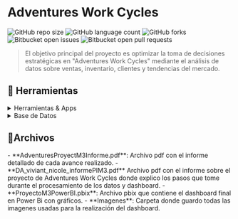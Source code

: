 # Adventures Work Cycles

![GitHub repo size](https://img.shields.io/github/repo-size/nikuvi/Adventures-Work-Cycles?style=for-the-badge)
![GitHub language count](https://img.shields.io/github/languages/count/nikuvi/Adventures-Work-Cycles?style=for-the-badge)
![GitHub forks](https://img.shields.io/github/forks/nikuvi/Adventures-Work-Cycles?style=for-the-badge)
![Bitbucket open issues](https://img.shields.io/bitbucket/issues/nikuvi/Adventures-Work-Cycles?style=for-the-badge)
![Bitbucket open pull requests](https://img.shields.io/bitbucket/pr-raw/nikuvi/Adventures-Work-Cycles?style=for-the-badge)

> El objetivo principal del proyecto es optimizar la toma de decisiones estratégicas en "Adventures Work Cycles" mediante el análisis de datos sobre ventas, inventario, clientes y tendencias del mercado.

<!-- TechStack -->
## :space_invader: Herramientas

<details>
  <summary>Herramientas & Apps</summary>
  <ul>
    <img src="https://img.shields.io/badge/power_bi-F2C811?style=for-the-badge&logo=powerbi&logoColor=black"><a href="https://app.powerbi.com/"></a>
    <img src="https://img.shields.io/badge/Microsoft_Excel-217346?style=for-the-badge&logo=microsoft-excel&logoColor=white"><a href="https://excel.cloud.microsoft/"></a>
    <img src="https://img.shields.io/badge/Microsoft_PowerPoint-B7472A?style=for-the-badge&logo=microsoft-powerpoint&logoColor=white"><a href="https://powerpoint.cloud.microsoft/"></a>
  </ul>
</details>

<details>
<summary>Base de Datos</summary>
  <ul>
    <img src="https://img.shields.io/badge/Microsoft_SQL_Server-CC2927?style=for-the-badge&logo=microsoft-sql-server&logoColor=white"><a href="https://www.microsoft.com/es-es/sql-server/sql-server-downloads"></a>
  </ul>
</details>

## 📁Archivos
<p>
- **AdventuresProyectM3Informe.pdf**: Archivo pdf con el informe detallado de cada avance realizado.
- **DA_viviant_nicole_informePIM3.pdf** Archivo pdf con el informe sobre el proyecto de Adventures Work Cycles donde explico los pasos que tome durante el procesamiento de los datos y dashboard.
- **ProyectoM3PowerBI.pbix**: Archivo pbix que contiene el dashboard final en Power Bi con gráficos.
- **Imagenes**: Carpeta donde guardo todas las imagenes usadas para la realización del dashboard.
</p>